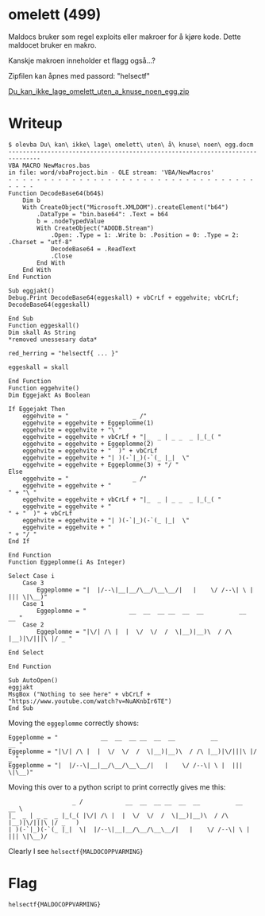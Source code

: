 # omelett (499)

Maldocs bruker som regel exploits eller makroer for å kjøre kode. Dette maldocet bruker en makro.

Kanskje makroen inneholder et flagg også...?

Zipfilen kan åpnes med passord: "helsectf"

[Du_kan_ikke_lage_omelett_uten_a_knuse_noen_egg.zip](Du_kan_ikke_lage_omelett_uten_a_knuse_noen_egg.zip)

# Writeup

```
$ olevba Du\ kan\ ikke\ lage\ omelett\ uten\ å\ knuse\ noen\ egg.docm 
-------------------------------------------------------------------------------
VBA MACRO NewMacros.bas 
in file: word/vbaProject.bin - OLE stream: 'VBA/NewMacros'
- - - - - - - - - - - - - - - - - - - - - - - - - - - - - - - - - - - - - - - 
Function DecodeBase64(b64$)
    Dim b
    With CreateObject("Microsoft.XMLDOM").createElement("b64")
        .DataType = "bin.base64": .Text = b64
        b = .nodeTypedValue
        With CreateObject("ADODB.Stream")
            .Open: .Type = 1: .Write b: .Position = 0: .Type = 2: .Charset = "utf-8"
            DecodeBase64 = .ReadText
            .Close
        End With
    End With
End Function

Sub eggjakt()
Debug.Print DecodeBase64(eggeskall) + vbCrLf + eggehvite; vbCrLf; DecodeBase64(eggeskall)

End Sub
Function eggeskall()
Dim skall As String
*removed unessesary data*

red_herring = "helsectf{ ... }"

eggeskall = skall

End Function
Function eggehvite()
Dim Eggejakt As Boolean

If Eggejakt Then
    eggehvite = "                  _ /"
    eggehvite = eggehvite + Eggeplomme(1)
    eggehvite = eggehvite + "\ "
    eggehvite = eggehvite + vbCrLf + "|_  _ | _ _  _ |_(_( "
    eggehvite = eggehvite + Eggeplomme(2)
    eggehvite = eggehvite + "  )" + vbCrLf
    eggehvite = eggehvite + "| )(-`|_)(-`(_ |_|  \"
    eggehvite = eggehvite + Eggeplomme(3) + "/ "
Else
    eggehvite = "                  _ /"
    eggehvite = eggehvite + "                                                           " + "\ "
    eggehvite = eggehvite + vbCrLf + "|_  _ | _ _  _ |_(_( "
    eggehvite = eggehvite + "                                                          " + "  )" + vbCrLf
    eggehvite = eggehvite + "| )(-`|_)(-`(_ |_|  \"
    eggehvite = eggehvite + "                                                           " + "/ "
End If

End Function
Function Eggeplomme(i As Integer)

Select Case i
    Case 3
        Eggeplomme = "|  |/--\|__|__/\__/\__\__/|   |    \/ /--\| \ |  ||| \|\__)"
    Case 1
        Eggeplomme = "            __  __  __ __  __  __          __           __ "
    Case 2
        Eggeplomme = "|\/| /\ |  |  \/  \/  /  \|__)|__)\  / /\ |__)|\/|||\ |/ _ "

End Select

End Function

Sub AutoOpen()
eggjakt
MsgBox ("Nothing to see here" + vbCrLf + "https://www.youtube.com/watch?v=NuAKnbIr6TE")
End Sub
```

Moving the `eggeplomme` correctly shows:

```
Eggeplomme = "            __  __  __ __  __  __          __           __ "
Eggeplomme = "|\/| /\ |  |  \/  \/  /  \|__)|__)\  / /\ |__)|\/|||\ |/ _ "
Eggeplomme = "|  |/--\|__|__/\__/\__\__/|   |    \/ /--\| \ |  ||| \|\__)"
```

Moving this over to a python script to print correctly gives me this:

```
                  _ /            __  __  __ __  __  __          __           __ \ 
|_  _ | _ _  _ |_(_( |\/| /\ |  |  \/  \/  /  \|__)|__)\  / /\ |__)|\/|||\ |/ _   )
| )(-`|_)(-`(_ |_|  \|  |/--\|__|__/\__/\__\__/|   |    \/ /--\| \ |  ||| \|\__)/ 
```

Clearly I see `helsectf{MALDOCOPPVARMING}`

# Flag

```
helsectf{MALDOCOPPVARMING}
```